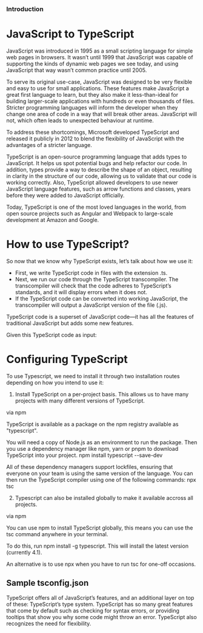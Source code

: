 ### Introduction

# JavaScript to TypeScript

JavaScript was introduced in 1995 as a small scripting language for simple web pages in browsers. It wasn’t until 1999 that JavaScript was capable of supporting the kinds of dynamic web pages we see today, and using JavaScript that way wasn’t common practice until 2005.

To serve its original use-case, JavaScript was designed to be very flexible and easy to use for small applications. These features make JavaScript a great first language to learn, but they also make it less-than-ideal for building larger-scale applications with hundreds or even thousands of files. Stricter programming languages will inform the developer when they change one area of code in a way that will break other areas. JavaScript will not, which often leads to unexpected behaviour at runtime.

To address these shortcomings, Microsoft developed TypeScript and released it publicly in 2012 to blend the flexibility of JavaScript with the advantages of a stricter language.

TypeScript is an open-source programming language that adds types to JavaScript. It helps us spot potential bugs and help refactor our code. In addition, types provide a way to describe the shape of an object, resulting in clarity in the structure of our code,  allowing us to validate that our code is working correctly. Also, TypeScript allowed developers to use newer JavaScript language features, such as arrow functions and classes, years before they were added to JavaScript officially.

Today, TypeScript is one of the most loved languages in the world, from open source projects such as Angular and Webpack to large-scale development at Amazon and Google.

# How to use TypeScript?

So now that we know why TypeScript exists, let’s talk about how we use it:

- First, we write TypeScript code in files with the extension .ts.
- Next, we run our code through the TypeScript transcompiler. The transcompiler will check that the code adheres to TypeScript’s standards, and it will display errors when it does not.
- If the TypeScript code can be converted into working JavaScript, the transcompiler will output a JavaScript version of the file (.js).

TypeScript code is a superset of JavaScript code—it has all the features of traditional JavaScript but adds some new features.

Given this TypeScript code as input:

# Configuring TypeScript

To use Typescript, we need to install it through two installation routes depending on how you intend to use it:

1. Install TypeScript on a per-project basis. This allows us to have many projects with many different versions of TypeScript.

via npm

TypeScript is available as a package on the npm registry available as "typescript".

You will need a copy of Node.js as an environment to run the package. Then you use a dependency manager like npm, yarn or pnpm to download TypeScript into your project.
npm install typescript --save-dev

All of these dependency managers support lockfiles, ensuring that everyone on your team is using the same version of the language. You can then run the TypeScript compiler using one of the following commands:
npx tsc


2. Typescript can also be installed globally to make it available accross all projects.

via npm

You can use npm to install TypeScript globally, this means you can use the tsc command anywhere in your terminal.

To do this, run npm install -g typescript. This will install the latest version (currently 4.1).

An alternative is to use npx when you have to run tsc for one-off occasions.

## Sample tsconfig.json

TypeScript offers all of JavaScript’s features, and an additional layer on top of these: TypeScript’s type system. TypeScript has so many great features that come by default such as checking for syntax errors, or providing tooltips that show you why some code might throw an error. TypeScript also recognizes the need for flexibility. 